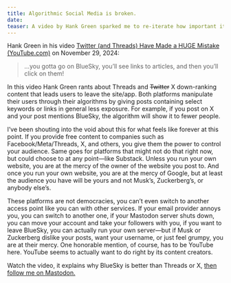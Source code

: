 ```yaml
---
title: Algorithmic Social Media is broken.
date: 
teaser: A video by Hank Green sparked me to re-iterate how important it is to use social media that doesn’t own you.
---
```

Hank Green in his video [Twitter (and Threads) Have Made a HUGE Mistake (YouTube.com)](https://youtu.be/D4ghgVq9z4M?si=4RFEZH-JE7MHm9zo) on November 29, 2024:

> …you gotta go on BlueSky, you’ll see links to articles, and then you’ll click on them!

In this video Hank Green rants about Threads and ~~Twitter~~ X down-ranking content that leads users to leave the site/app. Both platforms manipulate their users through their algorithms by giving posts containing select keywords or links in general less exposure. For example, if you post on X and your post mentions BlueSky, the algorithm will show it to fewer people.

I’ve been shouting into the void about this for what feels like forever at this point. If you provide free content to companies such as Facebook/Meta/Threads, X, and others, you give them the power to control your audience. Same goes for platforms that might not do that right now, but could choose to at any point—like Substack. Unless you run your own website, you are at the mercy of the owner of the website you post to. And once you run your own website, you are at the mercy of Google, but at least the audience you have will be yours and not Musk’s, Zuckerberg’s, or anybody else’s.

These platforms are not democracies, you can’t even switch to another access point like you can with other services. If your email provider annoys you, you can switch to another one, if your Mastodon server shuts down, you can move your account and take your followers with you, if you want to leave BlueSky, you can actually run your own server—but if Musk or Zuckerberg dislike your posts, want your username, or just feel grumpy, you are at their mercy. One honorable mention, of course, has to be YouTube here. YouTube seems to actually want to do right by its content creators.

Watch the video, it explains why BlueSky is better than Threads or X, [then follow me on Mastodon.](https://indieweb.social/@stairjoke)